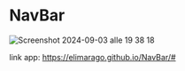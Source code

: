 # NavBar


![Screenshot 2024-09-03 alle 19 38 18](https://github.com/user-attachments/assets/73d10d0f-f68b-44cc-9ab7-e3dd7dd2d434)


link app: https://elimarago.github.io/NavBar/#
